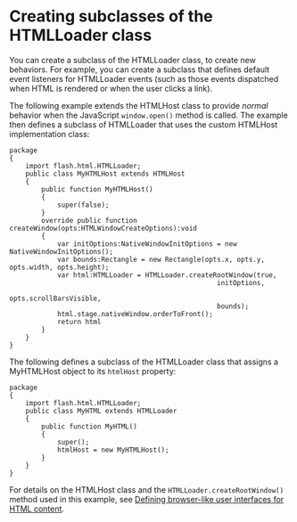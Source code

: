 # Creating subclasses of the HTMLLoader class

You can create a subclass of the HTMLLoader class, to create new behaviors. For
example, you can create a subclass that defines default event listeners for
HTMLLoader events (such as those events dispatched when HTML is rendered or when
the user clicks a link).

The following example extends the HTMLHost class to provide _normal_ behavior
when the JavaScript `window.open()` method is called. The example then defines a
subclass of HTMLLoader that uses the custom HTMLHost implementation class:

    package
    {
    	import flash.html.HTMLLoader;
    	public class MyHTMLHost extends HTMLHost
    	{
    		public function MyHTMLHost()
    		{
    			super(false);
    		}
    		override public function createWindow(opts:HTMLWindowCreateOptions):void
    		{
    			var initOptions:NativeWindowInitOptions = new NativeWindowInitOptions();
    			var bounds:Rectangle = new Rectangle(opts.x, opts.y, opts.width, opts.height);
    			var html:HTMLLoader = HTMLLoader.createRootWindow(true,
    													initOptions,
    													opts.scrollBarsVisible,
    													bounds);
    			html.stage.nativeWindow.orderToFront();
    			return html
    		}
    	}
    }

The following defines a subclass of the HTMLLoader class that assigns a
MyHTMLHost object to its `htmlHost` property:

    package
    {
    	import flash.html.HTMLLoader;
    	public class MyHTML extends HTMLLoader
    	{
    		public function MyHTML()
    		{
    			super();
    			htmlHost = new MyHTMLHost();
    		}
    	}
    }

For details on the HTMLHost class and the `HTMLLoader.createRootWindow()` method
used in this example, see
[Defining browser-like user interfaces for HTML content](./defining-browser-like-user-interfaces-for-html-content.md).

